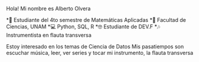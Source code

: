 Hola! Mi nombre es Alberto Olvera

*📗 Estudiante del 4to semestre de Matemáticas Aplicadas
*🌱 Facultad de Ciencias, UNAM
*💻 Python, SQL, R
*🤓 Estudiante de DEV.F
*🎶 Instrumentista en flauta transversa

Estoy interesado en los temas de Ciencia de Datos 
Mis pasatiempos son escuchar música, leer, ver 
series y tocar mi instrumento, la flauta transversa
